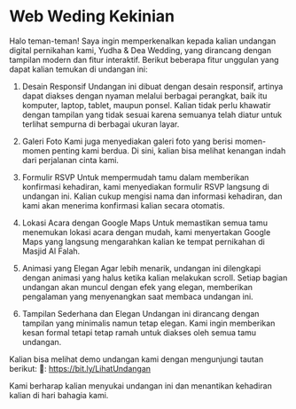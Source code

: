 # Web Weding Kekinian


Halo teman-teman! Saya ingin memperkenalkan kepada kalian undangan digital pernikahan kami, Yudha & Dea Wedding, yang dirancang dengan tampilan modern dan fitur interaktif. Berikut beberapa fitur unggulan yang dapat kalian temukan di undangan ini:

1. Desain Responsif
Undangan ini dibuat dengan desain responsif, artinya dapat diakses dengan nyaman melalui berbagai perangkat, baik itu komputer, laptop, tablet, maupun ponsel. Kalian tidak perlu khawatir dengan tampilan yang tidak sesuai karena semuanya telah diatur untuk terlihat sempurna di berbagai ukuran layar.

2. Galeri Foto
Kami juga menyediakan galeri foto yang berisi momen-momen penting kami berdua. Di sini, kalian bisa melihat kenangan indah dari perjalanan cinta kami.

3. Formulir RSVP
Untuk mempermudah tamu dalam memberikan konfirmasi kehadiran, kami menyediakan formulir RSVP langsung di undangan ini. Kalian cukup mengisi nama dan informasi kehadiran, dan kami akan menerima konfirmasi kalian secara otomatis.

4. Lokasi Acara dengan Google Maps
Untuk memastikan semua tamu menemukan lokasi acara dengan mudah, kami menyertakan Google Maps yang langsung mengarahkan kalian ke tempat pernikahan di Masjid Al Falah.

5. Animasi yang Elegan
Agar lebih menarik, undangan ini dilengkapi dengan animasi yang halus ketika kalian melakukan scroll. Setiap bagian undangan akan muncul dengan efek yang elegan, memberikan pengalaman yang menyenangkan saat membaca undangan ini.

6. Tampilan Sederhana dan Elegan
Undangan ini dirancang dengan tampilan yang minimalis namun tetap elegan. Kami ingin memberikan kesan formal tetapi tetap ramah untuk diakses oleh semua tamu undangan.

Kalian bisa melihat demo undangan kami dengan mengunjungi tautan berikut:
🔗: https://bit.ly/LihatUndangan

Kami berharap kalian menyukai undangan ini dan menantikan kehadiran kalian di hari bahagia kami.

